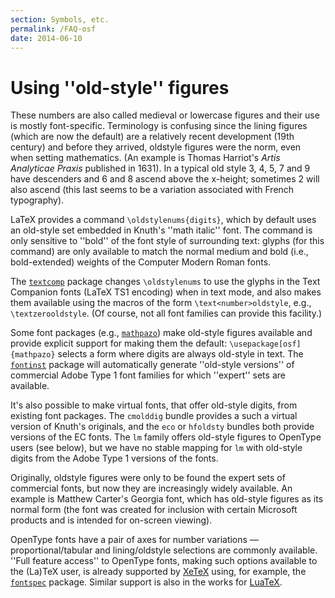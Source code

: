 ```yaml
---
section: Symbols, etc.
permalink: /FAQ-osf
date: 2014-06-10
---
```


# Using ''old-style'' figures

These numbers are also called medieval or lowercase figures and their
use is mostly font-specific.  Terminology is confusing since the
lining figures (which are now the default) are a relatively recent
development (19th century) and before they arrived, oldstyle figures
were the norm, even when setting mathematics.  (An example is Thomas
Harriot's _Artis Analyticae Praxis_ published in 1631).  In a
typical old style 3, 4, 5, 7 and 9 have descenders and 6 and 8 ascend
above the x-height; sometimes 2 will also ascend (this last seems to
be a variation associated with French typography).

LaTeX provides a command `\oldstylenums{digits}`, which
by default uses an old-style set embedded in Knuth's ''math italic''
font.  The command is only sensitive to ''bold'' of the font style of
surrounding text: glyphs (for this command) are only available to
match the normal medium and bold (i.e., bold-extended) weights of the
Computer Modern Roman fonts.

The [`textcomp`](https://ctan.org/pkg/textcomp) package changes `\oldstylenums` to use the
glyphs in the Text Companion fonts (LaTeX TS1 encoding) when
in text mode, and also makes them available using the macros of the
form `\text<number>oldstyle`, e.g., `\textzerooldstyle`.
(Of course, not all font families can provide this facility.)

Some font packages (e.g., [`mathpazo`](https://ctan.org/pkg/mathpazo)) make old-style figures
available and provide explicit support for making them the default:
`\usepackage[osf]{mathpazo}` selects a form where digits are
always old-style in text.  The [`fontinst`](https://ctan.org/pkg/fontinst) package will
automatically generate ''old-style versions'' of commercial Adobe Type
1 font families for which ''expert'' sets are available.

It's also possible to make virtual fonts, that offer old-style digits,
from existing font packages.  The `cmolddig` bundle provides
a such a virtual version of Knuth's originals, and the `eco`
or `hfoldsty` bundles both provide versions of the EC
fonts.  The `lm` family offers old-style figures to OpenType
users (see below), but we have no stable mapping for `lm`
with old-style digits from the Adobe Type 1 versions of the fonts.

Originally, oldstyle figures were only to be found the expert sets of
commercial fonts, but now they are increasingly widely available.  An
example is Matthew Carter's Georgia font, which has old-style figures
as its normal form (the font was created for inclusion with certain
Microsoft products and is intended for on-screen viewing).

OpenType fonts have a pair of axes for number variations&nbsp;&mdash;
proportional/tabular and lining/oldstyle selections are commonly
available.  ''Full feature access'' to OpenType fonts, making such
options available to the (La)TeX user, is already supported by
[XeTeX](FAQ-xetex.md) using, for example, the [`fontspec`](https://ctan.org/pkg/fontspec)
package.  Similar support is also in the works for
[LuaTeX](FAQ-luatex.md).

